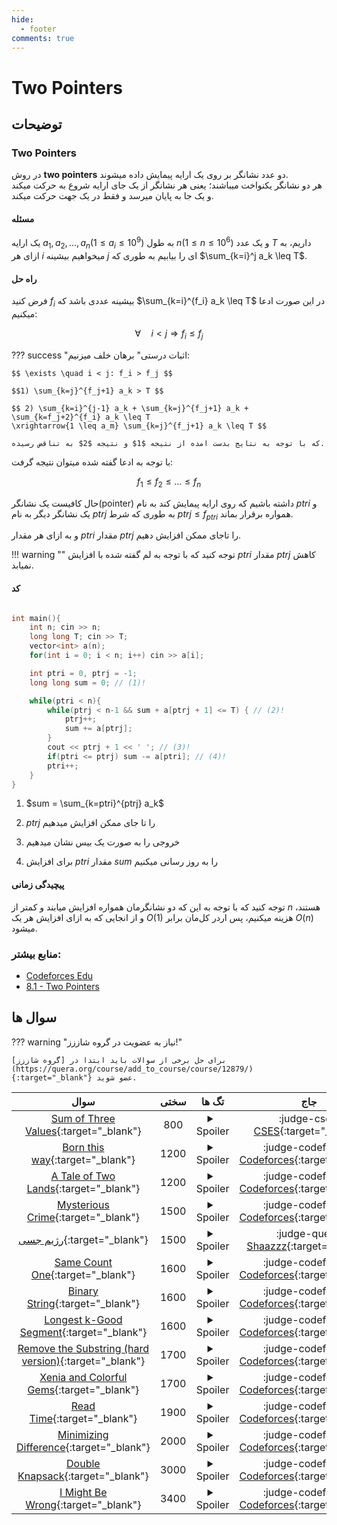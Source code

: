 ```yaml
--- 
hide:
  - footer
comments: true
---
```

# Two Pointers

## توضیحات 
### Two Pointers
در روش __two pointers__ دو عدد نشانگر بر روی یک ارایه پیمایش داده میشوند.  
هر دو نشانگر یکنواخت میباشند؛ یعنی هر نشانگر از یک جای ارایه شروع به حرکت میکند و یک جا به پایان میرسد و فقط در یک جهت حرکت میکند.

#### مسئله

یک ارایه $a_{1}, a_{2}, \dots, a_{n}(1 \leq a_i \leq 10^{9})$ به طول $n(1 \leq n \leq 10^{6})$ و یک عدد $T$ داریم، به ازای هر $i$ میخواهیم بیشینه $j$ ای را بیابیم به طوری که $\sum_{k=i}^j a_k \leq T$.

#### راه حل

فرض کنید $f_i$ بیشینه عددی باشد که $\sum_{k=i}^{f_i} a_k \leq T$ در این صورت ادعا میکنیم:

$$\forall \quad i < j \Longrightarrow f_i \leq f_j $$

??? success "اثبات درستی"
    برهان خلف میزنیم:

    $$ \exists \quad i < j: f_i > f_j $$

    $$1) \sum_{k=j}^{f_j+1} a_k > T $$

    $$ 2) \sum_{k=i}^{j-1} a_k + \sum_{k=j}^{f_j+1} a_k + \sum_{k=f_j+2}^{f_i} a_k \leq T
    \xrightarrow{1 \leq a_m} \sum_{k=j}^{f_j+1} a_k \leq T $$

    که با توجه به نتایج بدست امده از نتیجه $1$ و نتیجه $2$ به تناقض رسیده.
    
با توجه به ادعا گفته شده میتوان نتیجه گرفت:

$$ f_1 \leq f_2 \leq \dots \leq f_n $$

حال کافیست یک نشانگر(pointer) داشته باشیم که روی ارایه پیمایش کند به نام $ptri$ و یک نشانگر دیگر به نام $ptrj$ به طوری که شرط 
$ptrj \leq f_{ptri}$
همواره برقرار بماند.

و به ازای هر مقدار 
$ptri$
مقدار 
$ptrj$
را تاجای ممکن افزایش دهیم.

!!! warning ""
    توجه کنید که با توجه به لم گفته شده با افزایش 
    $ptri$ 
    مقدار 
    $ptrj$ 
    کاهش نمیابد.

#### کد
``` cpp linenums="1"

int main(){
    int n; cin >> n;
    long long T; cin >> T;
    vector<int> a(n);
    for(int i = 0; i < n; i++) cin >> a[i];

    int ptri = 0, ptrj = -1;
    long long sum = 0; // (1)!

    while(ptri < n){
        while(ptrj < n-1 && sum + a[ptrj + 1] <= T) { // (2)!
            ptrj++;
            sum += a[ptrj];
        }
        cout << ptrj + 1 << ' '; // (3)!
        if(ptri <= ptrj) sum -= a[ptri]; // (4)!
        ptri++;
    }
}
```

1. $sum = \sum_{k=ptri}^{ptrj} a_k$

2. $ptrj$ را تا جای ممکن افزایش میدهیم

3. خروجی را به صورت یک بیس نشان میدهیم

4. برای افزایش $ptri$ مقدار $sum$ را به روز رسانی میکنیم



#### پیچیدگی زمانی

توجه کنید که با توجه به این که دو نشانگرمان همواره افزایش میابند و کمتر از 
$n$ 
هستند، و از انجایی که به ازای افزایش هر یک
$O(1)$ 
هزینه میکنیم، پس اردر کل‌مان برابر 
$O(n)$
میشود.


### منابع بیشتر:

+ [Codeforces Edu](https://codeforces.com/edu/course/2/lesson/9)
+ [8.1 - Two Pointers](https://usaco.guide/CPH.pdf#page=87)

## سوال ها 
??? warning "نیاز به عضویت در گروه شاززز!"

    برای حل برخی از سوالات باید ابتدا در [گروه شاززز](https://quera.org/course/add_to_course/course/12879/){:target="_blank"} عضو شوید.
| سوال | سختی | تگ ها | جاج | 
| :-----: | :----: | :----: | :----: | 
|[Sum of Three Values](https://cses.fi/problemset/task/1641){:target="_blank"}|800|<details> <summary>Spoiler</summary> <ul><li>[Two Pointers](/Shaazzz-Guide/Level1/two_pointers){:target="_blank"}</li></ul> </details>|:judge-cses: [CSES](https://cses.fi){:target="_blank"}|
|[Born this way](https://codeforces.com/problemset/problem/1148/B){:target="_blank"}|1200|<details> <summary>Spoiler</summary> <ul><li>[Two Pointers](/Shaazzz-Guide/Level1/two_pointers){:target="_blank"}</li></ul> </details>|:judge-codeforces: [Codeforces](https://codeforces.com/){:target="_blank"}|
|[A Tale of Two Lands](https://codeforces.com/problemset/problem/1166/C){:target="_blank"}|1200|<details> <summary>Spoiler</summary> <ul><li>[Two Pointers](/Shaazzz-Guide/Level1/two_pointers){:target="_blank"}</li></ul> </details>|:judge-codeforces: [Codeforces](https://codeforces.com/){:target="_blank"}|
|[Mysterious Crime](https://codeforces.com/problemset/problem/1043/D){:target="_blank"}|1500|<details> <summary>Spoiler</summary> <ul><li>[Two Pointers](/Shaazzz-Guide/Level1/two_pointers){:target="_blank"}</li></ul> </details>|:judge-codeforces: [Codeforces](https://codeforces.com/){:target="_blank"}|
|[رژیم جسی](https://quera.org/course/assignments/48772/problems/168589){:target="_blank"}|1500|<details> <summary>Spoiler</summary> <ul><li>[Two Pointers](/Shaazzz-Guide/Level1/two_pointers){:target="_blank"}</li></ul> </details>|:judge-quera: [Shaazzz](https://quera.org/course/add_to_course/course/12879/){:target="_blank"}|
|[Same Count One](https://codeforces.com/problemset/problem/1774/D){:target="_blank"}|1600|<details> <summary>Spoiler</summary> <ul><li>[Two Pointers](/Shaazzz-Guide/Level1/two_pointers){:target="_blank"}</li></ul> </details>|:judge-codeforces: [Codeforces](https://codeforces.com/){:target="_blank"}|
|[Binary String](https://codeforces.com/problemset/problem/1680/C){:target="_blank"}|1600|<details> <summary>Spoiler</summary> <ul><li>[Two Pointers](/Shaazzz-Guide/Level1/two_pointers){:target="_blank"}</li></ul> </details>|:judge-codeforces: [Codeforces](https://codeforces.com/){:target="_blank"}|
|[Longest k-Good Segment](https://codeforces.com/problemset/problem/616/D){:target="_blank"}|1600|<details> <summary>Spoiler</summary> <ul><li>[Two Pointers](/Shaazzz-Guide/Level1/two_pointers){:target="_blank"}</li></ul> </details>|:judge-codeforces: [Codeforces](https://codeforces.com/){:target="_blank"}|
|[Remove the Substring (hard version)](https://codeforces.com/problemset/problem/1203/D2){:target="_blank"}|1700|<details> <summary>Spoiler</summary> <ul><li>[Two Pointers](/Shaazzz-Guide/Level1/two_pointers){:target="_blank"}</li></ul> </details>|:judge-codeforces: [Codeforces](https://codeforces.com/){:target="_blank"}|
|[Xenia and Colorful Gems](https://codeforces.com/problemset/problem/1336/B){:target="_blank"}|1700|<details> <summary>Spoiler</summary> <ul><li>[Two Pointers](/Shaazzz-Guide/Level1/two_pointers){:target="_blank"}</li></ul> </details>|:judge-codeforces: [Codeforces](https://codeforces.com/){:target="_blank"}|
|[Read Time](https://codeforces.com/problemset/problem/343/C){:target="_blank"}|1900|<details> <summary>Spoiler</summary> <ul><li>[باینری سرچ](/Shaazzz-Guide/Level1/binary_search){:target="_blank"}</li> <li>[Two Pointers](/Shaazzz-Guide/Level1/two_pointers){:target="_blank"}</li></ul> </details>|:judge-codeforces: [Codeforces](https://codeforces.com/){:target="_blank"}|
|[Minimizing Difference](https://codeforces.com/problemset/problem/1244/E){:target="_blank"}|2000|<details> <summary>Spoiler</summary> <ul><li>[باینری سرچ](/Shaazzz-Guide/Level1/binary_search){:target="_blank"}</li> <li>[Two Pointers](/Shaazzz-Guide/Level1/two_pointers){:target="_blank"}</li> <li>[الگوریتم های حریصانه](/Shaazzz-Guide/Level1/greedy){:target="_blank"}</li></ul> </details>|:judge-codeforces: [Codeforces](https://codeforces.com/){:target="_blank"}|
|[Double Knapsack](https://codeforces.com/problemset/problem/618/F){:target="_blank"}|3000|<details> <summary>Spoiler</summary> <ul><li>[Two Pointers](/Shaazzz-Guide/Level1/two_pointers){:target="_blank"}</li> <li>[پریفیکس سام](/Shaazzz-Guide/Level1/prefix_sum){:target="_blank"}</li></ul> </details>|:judge-codeforces: [Codeforces](https://codeforces.com/){:target="_blank"}|
|[I Might Be Wrong](https://codeforces.com/problemset/problem/1693/F){:target="_blank"}|3400|<details> <summary>Spoiler</summary> <ul><li>[Two Pointers](/Shaazzz-Guide/Level1/two_pointers){:target="_blank"}</li></ul> </details>|:judge-codeforces: [Codeforces](https://codeforces.com/){:target="_blank"}|
